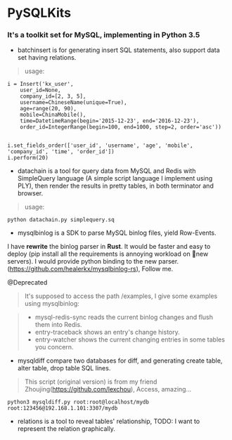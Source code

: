 # PySQLKits


### It's a toolkit set for MySQL, implementing in Python 3.5


- batchinsert is for generating insert SQL statements, also support data set having relations. 
> usage:

```
i = Insert('kx_user', 
    user_id=None,
    company_id=[2, 3, 5], 
    username=ChineseName(unique=True), 
    age=range(20, 90), 
    mobile=ChinaMobile(),
    time=DatetimeRange(begin='2015-12-23', end='2016-12-23'),
    order_id=IntegerRange(begin=100, end=1000, step=2, order='asc'))


i.set_fields_order(['user_id', 'username', 'age', 'mobile', 'company_id', 'time', 'order_id'])
i.perform(20)
```

- datachain is a tool for query data from MySQL and Redis with SimpleQuery language (A simple script language I implement using PLY), then render the results in pretty tables, in both terminator and browser.

> usage:
```
python datachain.py simplequery.sq
```

- mysqlbinlog is a SDK to parse MySQL binlog files, yield Row-Events.

I have **rewrite** the binlog parser in **Rust**. It would be faster and easy to deploy (pip install all the requirements is annoying workload on new servers).
I would provide python binding to the new parser.
(https://github.com/healerkx/mysqlbinlog-rs), Follow me.

@Deprecated
> It's supposed to access the path /examples, I give some examples using mysqlbinlog:

> - mysql-redis-sync reads the current binlog changes and flush them into Redis.
> - entry-traceback shows an entry's change history.
> - entry-watcher shows the current changing entries in some tables you concern.

- mysqldiff compare two databases for diff, and generating create table, alter table, drop table SQL lines.
> This script (original version) is from my friend Zhoujing(https://github.com/lexchou), Access, amazing...
```
python3 mysqldiff.py root:root@localhost/mydb root:123456@192.168.1.101:3307/mydb
```

- relations is a tool to reveal tables' relationship, TODO: I want to represent the relation graphically.